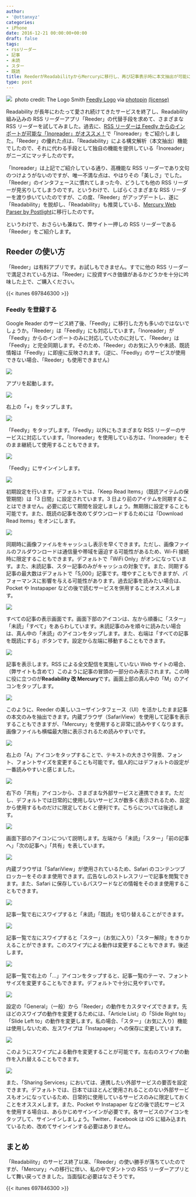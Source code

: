 ```yaml
---
author:
- '@ottanxyz'
categories:
- iPhone
date: 2016-12-21 00:00:00+00:00
draft: false
tags:
- rssリーダー
- 記事
- 未読
- スター
- 既読
title: ReederがReadabilityからMercuryに移行し、再び記事表示時に本文抽出が可能に
type: post
---
```


![](161221-585a16739b9b2.jpg)
 photo credit: The Logo Smith [Feedly Logo](http://www.flickr.com/photos/49734147@N00/4853880084) via [photopin](http://photopin.com) [(license)](https://creativecommons.org/licenses/by-nc-nd/2.0/)

Readability が長年にわたって愛され続けてきたサービスを終了し、Readability 組み込みの RSS リーダーアプリ「Reeder」の代替手段を求めて、さまざまな RSS リーダーを試してみました。過去に、[RSS リーダーは Feedly からのインポートが可能な「Inoreader」がオススメ！](/posts/2016/11/rss-reader-inoreader-readability-5213/)で「Inoreader」をご紹介しました。「Reeder」の優れた点は、「Readability」による構文解析（本文抽出）機能でしたので、それに代わる手段として独自の機能を提供している「Inoreader」がニーズにマッチしたのです。

「Inoreader」は上記でご紹介している通り、高機能な RSS リーダーであり文句のつけようがないのですが、唯一不満な点は、やはりその「美しさ」でした。「Reeder」のインタフェースに慣れてしまった今、どうしても他の RSS リーダーが見劣りしてしまうのです。というわけで、しばらくさまざまな RSS リーダーを渡り歩いていたのですが、この度、「Reeder」がアップデートし、遂に「Readability」を脱却し、「Readability」も推奨している、[Mercury Web Parser by Postlight](https://mercury.postlight.com/web-parser/)に移行したのです。

というわけで、おさらいも兼ねて、弊サイト一押しの RSS リーダーである「Reeder」をご紹介します。

## Reeder の使い方

「Reeder」は有料アプリです。お試しもできません。すでに他の RSS リーダーで満足されている方は、「Reeder」に投資すべき価値があるかどうかを十分に吟味した上で、ご購入ください。

{{< itunes 697846300 >}}

### Feedly を登録する

Google Reader のサービス終了後、「Feedly」に移行した方も多いのではないでしょうか。「Reeder」は「Feedly」にも対応しています。「Inoreader」が「Feedly」からのインポートのみに対応していたのに対して、「Reeder」は「Feedly」と完全同期します。そのため、「Reeder」のお気に入りや未読、既読情報は「Feedly」に即座に反映されます。（逆に、「Feedly」のサービスが使用できない場合、「Reeder」も使用できません）

![](161221-585a0ea7c92d6.png)

アプリを起動します。

![](161221-585a0eaf1e4c9.png)

右上の「+」をタップします。

![](161221-585a0eb589fc8.png)

「Feedly」をタップします。「Feedly」以外にもさまざまな RSS リーダーのサービスに対応しています。「Inoreader」を使用している方は、「Inoreader」をそのまま継続して使用することもできます。

![](161221-585a0ebb64a66.png)

「Feedly」にサインインします。

![](161221-585a0ec03f4ff.png)

初期設定を行います。デフォルトでは、「Keep Read Items」（既読アイテムの保管期間）は「3 日間」に設定されています。3 日より前のアイテムを同期することはできません。必要に応じて期間を設定しましょう。無期限に設定することも可能です。また、既読の記事を改めてダウンロードするためには「Download Read Items」をオンにします。

![](161221-585a0ed15d26e.png)

同期時に画像ファイルをキャッシュし表示を早くできます。ただし、画像ファイルのフルダウンロードは通信量や帯域を逼迫する可能性があるため、Wi-Fi 接続時に限定することもできます。デフォルトで「WiFi Only」がオンになっています。また、未読記事、スター記事のみがキャッシュの対象です。また、同期する記事の最大数はデフォルトで「5,000」記事です。増やすこともできますが、パフォーマンスに影響を与える可能性があります。過去記事を読みたい場合は、Pocket や Instapaper などの後で読むサービスを併用することオススメします。

![](161221-585a0ed785b23.png)

すべての記事の表示画面です。画面下部のアイコンは、左から順番に「スター」「未読」「すべて」をあらわしています。未読記事のみを順々に読みたい場合は、真ん中の「未読」のアイコンをタップします。また、右端は「すべての記事を既読にする」ボタンです。設定から左端に移動することもできます。

![](161221-585a0edcbe1c5.png)

記事を表示します。RSS による全文配信を実施していない Web サイトの場合、（弊サイトも含めて）このように記事の冒頭の一部分のみ表示されます。この時に役に立つのが**Readability 改 Mercury**です。画面上部の真ん中の「M」のアイコンをタップします。

![](161221-585a0ee2aebf4.png)

このように、Reeder の美しいユーザインタフェース（UI）を活かしたまま記事の本文のみを抽出できます。内蔵ブラウザ（SafariView）を使用して記事を表示することもできますが、「Mercury」を使用すると非常に読みやすくなります。画像ファイルも横幅最大限に表示されるため読みやすいです。

![](161221-585a0eea074a0.png)

右上の「A」アイコンをタップすることで、テキストの大きさや背景、フォント、フォントサイズを変更することも可能です。個人的にはデフォルトの設定が一番読みやすいと感じました。

![](161221-585a0ef0de660.png)

右下の「共有」アイコンから、さまざまな外部サービスと連携できます。ただし、デフォルトでは日常的に使用しないサービスが数多く表示されるため、設定から使用するものだけに限定しておくと便利です。こちらについては後述します。

![](161221-585a0ef81ffda.png)

画面下部のアイコンについて説明します。左端から「未読」「スター」「前の記事へ」「次の記事へ」「共有」を表しています。

![](161221-585a0eff39671.png)

内蔵ブラウザは「SafariView」が使用されているため、Safari のコンテンツブロッカーをそのまま使用できます。広告なしのストレスフリーで記事を閲覧できます。また、Safari に保存しているパスワードなどの情報をそのまま使用することもできます。

![](161221-585a0f05b2c2d.png)

記事一覧で右にスワイプすると「未読」「既読」を切り替えることができます。

![](161221-585a0f0c02060.png)

記事一覧で左にスワイプすると「スター」（お気に入り）「スター解除」をきりかえることができます。このスワイプによる動作は変更することもできます。後述します。

![](161221-585a0f12c328c.png)

記事一覧で右上の「…」アイコンをタップすると、記事一覧のテーマ、フォントサイズを変更することもできます。デフォルトで十分に見やすいです。

![](161221-585a0f19057b7.png)

設定の「General」（一般）から「Reeder」の動作をカスタマイズできます。先ほどのスワイプの動作を変更するためには、「Article List」の「Slide Right to」「Slide Left to」の動作を変更します。私の場合、「スター」（お気に入り）機能は使用しないため、左スワイプは「Instapaper」への保存に変更しています。

![](161221-585a0f2016d6f.png)

このようにスワイプによる動作を変更することが可能です。左右のスワイプの動作を入れ替えることもできます。

![](161221-585a0f268cc72.png)

また、「Sharing Services」においては、連携したい外部サービスの要否を設定できます。デフォルトでは、日本ではほとんど使用されることのない外部サービスもオンになっているため、日常的に使用しているサービスのみに限定しておくことをオススメします。また、Pocket や Instapaper などの後で読むサービスを使用する場合は、あらかじめサインインが必要です。各サービスのアイコンをタップして、サインインしましょう。Twitter、Facebook は iOS に組み込まれているため、改めてサインインする必要はありません。

## まとめ

「Readability」のサービス終了以来、「Reeder」の使い勝手が落ちていたのですが、「Mercury」への移行に伴い、私の中でダントツの RSS リーダーアプリとして舞い戻ってきました。当面悩む必要はなさそうです。

{{< itunes 697846300 >}}

